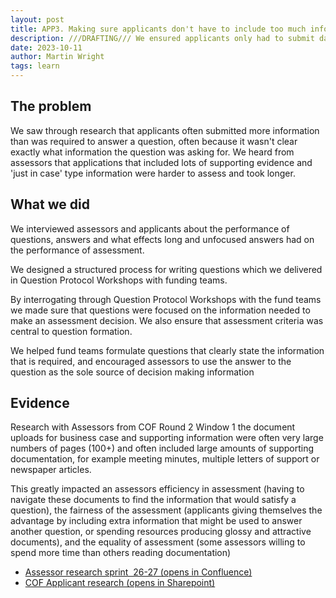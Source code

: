 ```yaml
---
layout: post
title: APP3. Making sure applicants don't have to include too much information
description: ///DRAFTING/// We ensured applicants only had to submit data that would be relevant to their application
date: 2023-10-11
author: Martin Wright
tags: learn
---
```


## The problem
We saw through research that applicants often submitted more information than was required to answer a question, often because it wasn't clear exactly what information the question was asking for. We heard from assessors that applications that included lots of supporting evidence and 'just in case' type information were harder to assess and took longer.  

## What we did
We interviewed assessors and applicants about the performance of questions, answers and what effects long and unfocused answers had on the performance of assessment.

We designed a structured process for writing questions which we delivered in Question Protocol Workshops with funding teams.

By interrogating through Question Protocol Workshops with the fund teams we made sure that questions were focused on the information needed to make an assessment decision. We also ensure that assessment criteria was central to question formation.

We helped fund teams formulate questions that clearly state the information that is required, and encouraged assessors to use the answer to the question as the sole source of decision making information

## Evidence
Research with Assessors from COF Round 2 Window 1 the document uploads for business case and supporting information were often very large numbers of pages (100+) and often included large amounts of supporting documentation, for example meeting minutes, multiple letters of support or newspaper articles.

This greatly impacted an assessors efficiency in assessment (having to navigate these documents to find the information that would satisfy a question), the fairness of the assessment (applicants giving themselves the advantage by including extra information that might be used to answer another question, or spending resources producing glossy and attractive documents), and the equality of assessment (some assessors willing to spend more time than others reading documentation)

- [Assessor research sprint  26-27 (opens in Confluence)](https://dluhcdigital.atlassian.net/wiki/spaces/FS/pages/5236144/Sprint+26-27+-+Round+2+Window+1+-+Interviews+with+applicants+and+contracted+commercial+assessors)
- [COF Applicant research (opens in Sharepoint)](https://mhclg.sharepoint.com.mcas.ms/:p:/s/FundingServiceDesignTeam/ETNJ66o7J65IuEjvu1a7igAByZ9LtBMezxW998FGD_rDow?e=d3SD0L)
